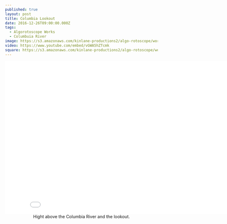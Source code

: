 ```yaml
---
published: true
layout: post
title: Columbia Lookout
date: 2016-12-26T09:00:00.000Z
tags:
  - Algorotoscope Works
  - Columbuia River
image: https://s3.amazonaws.com/kinlane-productions2/algo-rotoscope/working/columbia-lookout.png
video: https://www.youtube.com/embed/vGWA5hZTcmk
square: https://s3.amazonaws.com/kinlane-productions2/algo-rotoscope/working/columbia-lookout-square.png
---
```

<center><iframe width="853" height="505" src="{{ page.video }}" frameborder="0" allowfullscreen></iframe></center>
<center>Hight above the Columbia River and the lookout.</center>
